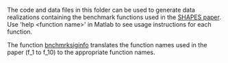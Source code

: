 The code and data files in this folder can be used to generate data 
realizations containing the benchmark functions used in the [SHAPES paper](https://arxiv.org/abs/1907.12160). Use 'help \<function name\>' in Matlab to see usage instructions for each function.

The function [bnchmrksiginfo](bnchmrksiginfo.m) translates the function names used in the paper (f_1 to f_10) to the appropriate function names.

